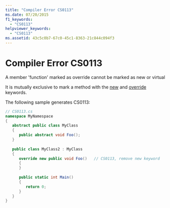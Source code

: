 ```yaml
---
title: "Compiler Error CS0113"
ms.date: 07/20/2015
f1_keywords: 
  - "CS0113"
helpviewer_keywords: 
  - "CS0113"
ms.assetid: 43c5c0b7-67c0-45c1-8363-21c844c094f3
---
```

# Compiler Error CS0113
A member 'function' marked as override cannot be marked as new or virtual  
  
 It is mutually exclusive to mark a method with the [new](../language-reference/keywords/new-modifier.md) and [override](../language-reference/keywords/override.md) keywords.  
  
 The following sample generates CS0113:  
  
```csharp  
// CS0113.cs  
namespace MyNamespace  
{  
   abstract public class MyClass  
   {  
      public abstract void Foo();  
   }  
  
   public class MyClass2 : MyClass  
   {  
      override new public void Foo()   // CS0113, remove new keyword  
      {  
      }  
  
      public static int Main()  
      {  
         return 0;  
      }  
   }  
}  
```
